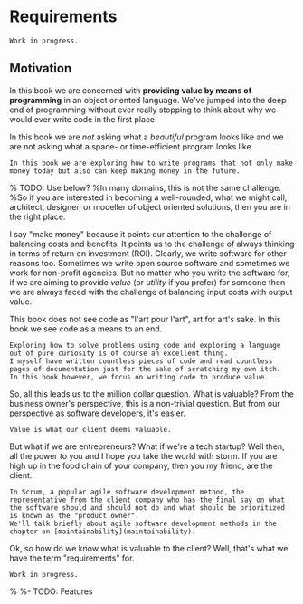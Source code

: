 # Requirements

```{warning}
Work in progress.
```

## Motivation
In this book we are concerned with **providing value by means of programming** in an object oriented language.
We've jumped into the deep end of programming without ever really stopping to think about why we would ever write code in the first place.

In this book we are *not* asking what a *beautiful* program looks like and we are not asking what a space- or time-efficient program looks like.

```{important}
In this book we are exploring how to write programs that not only make money today but also can keep making money in the future.
```

% TODO: Use below?
%In many domains, this is not the same challenge.
%So if you are interested in becoming a well-rounded, what we might call, architect, designer, or modeller of object oriented solutions, then you are in the right place.

I say "make money" because it points our attention to the challenge of balancing costs and benefits.
It points us to the challenge of always thinking in terms of return on investment (ROI).
Clearly, we write software for other reasons too.
Sometimes we write open source software and sometimes we work for non-profit agencies.
But no matter who you write the software for, if we are aiming to provide *value* (or *utility* if you prefer) for someone then we are always faced with the challenge of balancing input costs with output value.

This book does not see code as "l'art pour l'art", art for art's sake.
In this book we see code as a means to an end.

```{note}
Exploring how to solve problems using code and exploring a language out of pure curiosity is of course an excellent thing.
I myself have written countless pieces of code and read countless pages of documentation just for the sake of scratching my own itch.
In this book however, we focus on writing code to produce value.
```

So, all this leads us to the million dollar question.
What is valuable?
From the business owner's perspective, this is a non-trivial question.
But from our perspective as software developers, it's easier.

```{important}
Value is what our client deems valuable.
```

But what if we are entrepreneurs?
What if we're a tech startup?
Well then, all the power to you and I hope you take the world with storm.
If you are high up in the food chain of your company, then you my friend, are the client.

```{note}
In Scrum, a popular agile software development method, the representative from the client company who has the final say on what the software should and should not do and what should be prioritized is known as the "product owner".
We'll talk briefly about agile software development methods in the chapter on [maintainability](maintainability).
```

Ok, so how do we know what is valuable to the client?
Well, that's what we have the term "requirements" for.



```{warning}
Work in progress.
```


%
%- TODO: Features
